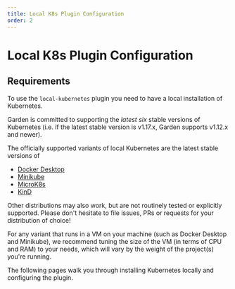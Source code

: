 ```yaml
---
title: Local K8s Plugin Configuration
order: 2
---
```


# Local K8s Plugin Configuration

## Requirements

To use the `local-kubernetes` plugin you need to have a local installation of Kubernetes.

Garden is committed to supporting the _latest six_ stable versions of Kubernetes (i.e. if the latest stable version is v1.17.x, Garden supports v1.12.x and newer).

The officially supported variants of local Kubernetes are the latest stable versions of

- [Docker Desktop](https://docs.docker.com/engine)
- [Minikube](https://github.com/kubernetes/minikube)
- [MicroK8s](https://microk8s.io)
- [KinD](https://github.com/kubernetes-sigs/kind)

Other distributions may also work, but are not routinely tested or explicitly supported. Please don't hesitate to file issues, PRs or requests for your distribution of choice!

For any variant that runs in a VM on your machine (such as Docker Desktop and Minikube), we recommend tuning the size of the VM (in terms of CPU and RAM) to your needs, which will vary by the weight of the project(s) you're running.

The following pages walk you through installing Kubernetes locally
and configuring the plugin.

